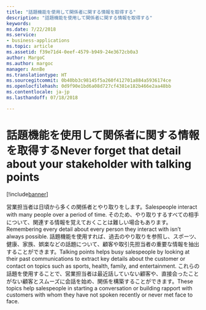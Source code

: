 ```yaml
---
title: "話題機能を使用して関係者に関する情報を取得する"
description: "話題機能を使用して関係者に関する情報を取得する"
keywords: 
ms.date: 7/22/2018
ms.service:
- business-applications
ms.topic: article
ms.assetid: f39e71d4-0eef-4579-b949-24e3672cb0a3
author: MargoC
ms.author: margoc
manager: AnnBe
ms.translationtype: HT
ms.sourcegitcommit: 0b40bb3c98145f5a260f412701a884a5936174ce
ms.openlocfilehash: 0d9f90e1bd6a08d727cf4381e182b466e2aa48bb
ms.contentlocale: ja-jp
ms.lasthandoff: 07/18/2018

---
```


# <a name="never-forget-that-detail-about-your-stakeholder-with-talking-points"></a><span data-ttu-id="eb658-103">話題機能を使用して関係者に関する情報を取得する</span><span class="sxs-lookup"><span data-stu-id="eb658-103">Never forget that detail about your stakeholder with talking points</span></span>


[!include[banner](../../includes/banner.md)]


<span data-ttu-id="eb658-104">営業担当者は日頃から多くの関係者とやり取りをします。</span><span class="sxs-lookup"><span data-stu-id="eb658-104">Salespeople interact with many people over a period of time.</span></span> <span data-ttu-id="eb658-105">そのため、やり取りするすべての相手について、関連する情報を覚えておくことは難しい場合もあります。</span><span class="sxs-lookup"><span data-stu-id="eb658-105">Remembering every detail about every person they interact with isn’t always possible.</span></span> <span data-ttu-id="eb658-106">話題機能を使用すれば、過去のやり取りを参照し、スポーツ、健康、家族、娯楽などの話題について、顧客や取引先担当者の重要な情報を抽出することができます。</span><span class="sxs-lookup"><span data-stu-id="eb658-106">Talking points helps busy salespeople by looking at their past communications to extract key details about the customer or contact on topics such as sports, health, family, and entertainment.</span></span> <span data-ttu-id="eb658-107">これらの話題を使用することで、営業担当者は最近話していない顧客や、直接会ったことがない顧客とスムーズに会話を始め、関係を構築することができます。</span><span class="sxs-lookup"><span data-stu-id="eb658-107">These topics help salespeople in starting a conversation or building rapport with customers with whom they have not spoken recently or never met face to face.</span></span> 

